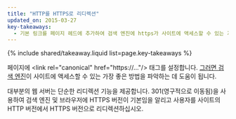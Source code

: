 ```yaml
---
title: "HTTP를 HTTPS로 리디렉션"
updated_on: 2015-03-27
key-takeaways:
  - 기본 링크를 페이지 헤드에 추가하여 검색 엔진에 https가 사이트에 액세스할 수 있는 가장 좋은 방법임을 알려야 합니다.
---
```



{% include shared/takeaway.liquid list=page.key-takeaways %}

페이지에 &lt;link rel="canonical" href="https://…"/&gt; 태그를 설정합니다. [그러면
검색 엔진](https://support.google.com/webmasters/answer/139066?hl=en)이
사이트에 액세스할 수 있는 가장 좋은 방법을 파악하는 데 도움이 됩니다.

대부분의 웹 서버는 단순한 리디렉션 기능을 제공합니다. 301(영구적으로 이동됨)을 사용하여
검색 엔진 및 브라우저에 HTTPS 버전이 기본임을 알리고 사용자를 사이트의 HTTP 버전에서 HTTPS 버전으로 리디렉션하십시오.

